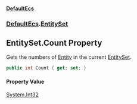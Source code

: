 #### [DefaultEcs](./index.md 'index')
### [DefaultEcs](./DefaultEcs.md 'DefaultEcs').[EntitySet](./DefaultEcs-EntitySet.md 'DefaultEcs.EntitySet')
## EntitySet.Count Property
Gets the numbers of [Entity](./DefaultEcs-Entity.md 'DefaultEcs.Entity') in the current [EntitySet](./DefaultEcs-EntitySet.md 'DefaultEcs.EntitySet').  
```csharp
public int Count { get; set; }
```
#### Property Value
[System.Int32](https://docs.microsoft.com/en-us/dotnet/api/System.Int32 'System.Int32')  
